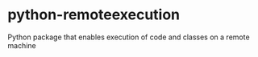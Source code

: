 # python-remoteexecution
Python package that enables execution of code and classes on a remote machine

